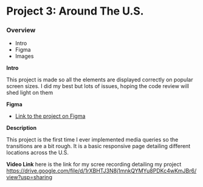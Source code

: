# Project 3: Around The U.S.

### Overview

- Intro
- Figma
- Images

**Intro**

This project is made so all the elements are displayed correctly on popular screen sizes. I did my best but lots of issues, hoping the code review will shed light on them

**Figma**

- [Link to the project on Figma](https://www.figma.com/file/ii4xxsJ0ghevUOcssTlHZv/Sprint-3%3A-Around-the-US?node-id=0%3A1)

**Description**

This project is the first time I ever implemented media queries so the transitions are a bit rough. It is a basic responsive page detailing different locations across the U.S.

**Video Link**
here is the link for my scree recording detailing my project
https://drive.google.com/file/d/1rXBHTJ3N8j1mnkQYMYu8PDKc4wKmJBr6/view?usp=sharing
